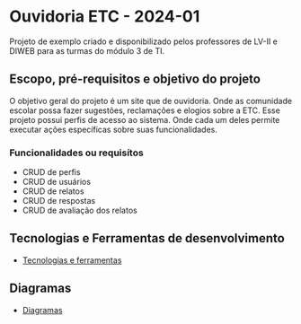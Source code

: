 # Ouvidoria ETC - 2024-01

Projeto de exemplo criado e disponibilizado pelos professores de LV-II e DIWEB para as turmas do módulo 3 de TI.

## Escopo, pré-requisitos e objetivo do projeto

O objetivo geral do projeto é um site que de ouvidoria. Onde as comunidade escolar possa fazer sugestões, reclamações e elogios sobre a ETC.
Esse projeto possui perfis de acesso ao sistema. Onde cada um deles permite executar ações específicas sobre suas funcionalidades.

### Funcionalidades ou requisítos

- CRUD de perfis
- CRUD de usuários
- CRUD de relatos
- CRUD de respostas
- CRUD de avaliação dos relatos

## Tecnologias e Ferramentas de desenvolvimento
- [Tecnologias e ferramentas](/documentos/tecnologias-ferramentas.md)

## Diagramas
- [Diagramas](/documentos/modelos/README.md)

